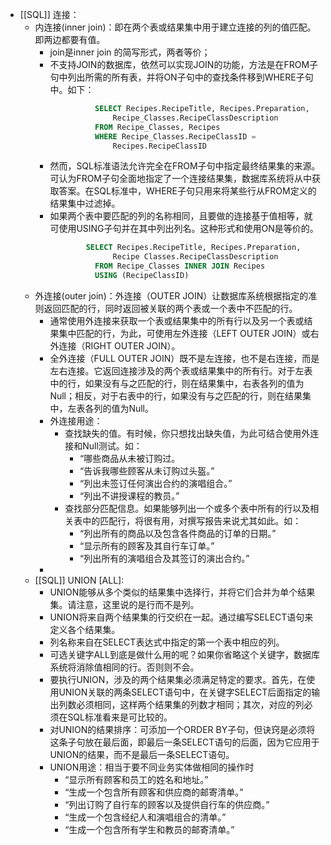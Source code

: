 - [[SQL]] 连接：
	- 内连接(inner join)：即在两个表或结果集中用于建立连接的列的值匹配。即两边都要有值。
		- join是inner join 的简写形式，两者等价；
		- 不支持JOIN的数据库，依然可以实现JOIN的功能，方法是在FROM子句中列出所需的所有表，并将ON子句中的查找条件移到WHERE子句中。如下：
		  ```sql 
		            SELECT Recipes.RecipeTitle, Recipes.Preparation,
		                Recipe_Classes.RecipeClassDescription
		            FROM Recipe_Classes, Recipes
		            WHERE Recipe_Classes.RecipeClassID =
		                Recipes.RecipeClassID
		  ```
		- 然而，SQL标准语法允许完全在FROM子句中指定最终结果集的来源。可认为FROM子句全面地指定了一个连接结果集，数据库系统将从中获取答案。在SQL标准中，WHERE子句只用来将某些行从FROM定义的结果集中过滤掉。
		- 如果两个表中要匹配的列的名称相同，且要做的连接基于值相等，就可使用USING子句并在其中列出列名。这种形式和使用ON是等价的。
		  ```sql 
		  		  SELECT Recipes.RecipeTitle, Recipes.Preparation,
		                Recipe Classes.RecipeClassDescription
		            FROM Recipe_Classes INNER JOIN Recipes 
		            USING (RecipeClassID)
		  ```
	- 外连接(outer join)：外连接（OUTER JOIN）让数据库系统根据指定的准则返回匹配的行，同时返回被关联的两个表或一个表中不匹配的行。
		- 通常使用外连接来获取一个表或结果集中的所有行以及另一个表或结果集中匹配的行，为此，可使用左外连接（LEFT OUTER JOIN）或右外连接（RIGHT OUTER JOIN）。
		- 全外连接（FULL OUTER JOIN）既不是左连接，也不是右连接，而是左右连接。它返回连接涉及的两个表或结果集中的所有行。对于左表中的行，如果没有与之匹配的行，则在结果集中，右表各列的值为Null；相反，对于右表中的行，如果没有与之匹配的行，则在结果集中，左表各列的值为Null。
		- 外连接用途：
			- 查找缺失的值。有时候，你只想找出缺失值，为此可结合使用外连接和Null测试。如：
				- “哪些商品从未被订购过。
				- “告诉我哪些顾客从未订购过头盔。”
				- “列出未签订任何演出合约的演唱组合。”
				- “列出不讲授课程的教员。”
			- 查找部分匹配信息。如果能够列出一个或多个表中所有的行以及相关表中的匹配行，将很有用，对撰写报告来说尤其如此。如：
				- “列出所有的商品以及包含各件商品的订单的日期。”
				- “显示所有的顾客及其自行车订单。”
				- “列出所有的演唱组合及其签订的演出合约。”
		-
	- [[SQL]] UNION [ALL]:
		- UNION能够从多个类似的结果集中选择行，并将它们合并为单个结果集。请注意，这里说的是行而不是列。
		- UNION将来自两个结果集的行交织在一起。通过编写SELECT语句来定义各个结果集。
		- 列名称来自在SELECT表达式中指定的第一个表中相应的列。
		- 可选关键字ALL到底是做什么用的呢？如果你省略这个关键字，数据库系统将消除值相同的行。否则则不会。
		- 要执行UNION，涉及的两个结果集必须满足特定的要求。首先，在使用UNION关联的两条SELECT语句中，在关键字SELECT后面指定的输出列数必须相同，这样两个结果集的列数才相同；其次，对应的列必须在SQL标准看来是可比较的。
		- 对UNION的结果排序：可添加一个ORDER BY子句，但诀窍是必须将这条子句放在最后面，即最后一条SELECT语句的后面，因为它应用于UNION的结果，而不是最后一条SELECT语句。
		- UNION用途：相当于要不同业务实体做相同的操作时
			- “显示所有顾客和员工的姓名和地址。”
			- “生成一个包含所有顾客和供应商的邮寄清单。”
			- “列出订购了自行车的顾客以及提供自行车的供应商。”
			- “生成一个包含经纪人和演唱组合的清单。”
			- “生成一个包含所有学生和教员的邮寄清单。”